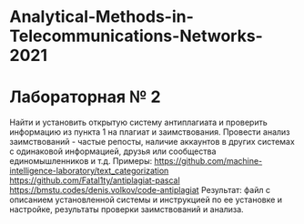 # Analytical-Methods-in-Telecommunications-Networks-2021
# Лабораторная № 2
Найти и установить открытую систему антиплагиата и проверить информацию из пункта 1 на плагиат и заимствования. Провести анализ заимствований - частые репосты, наличие аккаунтов в других системах с одинаковой информацией, друзья или сообщества единомышленников и т.д.
Примеры: https://github.com/machine-intelligence-laboratory/text_categorization
https://github.com/Fatal1ty/antiplagiat-pascal
https://bmstu.codes/denis.volkov/code-antiplagiat
Результат: файл с описанием установленной системы и инструкцией по ее установке и настройке, результаты проверки заимствований и анализа.
